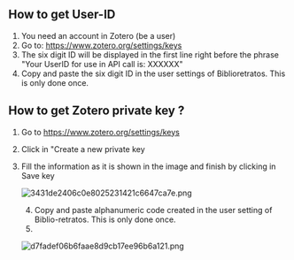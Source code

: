 
## How to get  User-ID

1. You need an account in Zotero (be a user)
2. Go to: https://www.zotero.org/settings/keys
3. The six digit ID will be displayed in the first line right before the phrase "Your UserID for use in API call is: XXXXXX"
4. Copy and paste the six digit ID in the user settings of Biblioretratos. This is only done once.

## How to get Zotero private key ?

1. Go to  https://www.zotero.org/settings/keys
2. Click in "Create a new private key
3. Fill the information as it is shown in the image and finish by clicking in Save key

   ![3431de2406c0e8025231421c6647ca7e.png](./3431de2406c0e8025231421c6647ca7e.png)

   4. Copy and paste alphanumeric code created in the user setting of Biblio-retratos. This is only done once.
   5. 
  
   ![d7fadef06b6faae8d9cb17ee96b6a121.png](./d7fadef06b6faae8d9cb17ee96b6a121.png)   